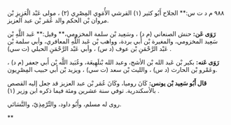 ٩٨٨ م د ت س:** الجلاح أَبُو كثير (١) القرشي الأُمَوِي المِصْرِي (٢) ، مولى عَبْد الْعَزِيزِ بْن مروان بْن الحكم والد عُمَر بْن عبد العزيز.

**رَوَى عَن:** حنش الصنعاني (م د) ، وسَعِيد بْن سلمة المخزومي،** وقيل:** عَبد اللَّهِ بْن سَعِيد المخزومي، والمغيرة بْن أَبي بردة، وواهب بْن عَبد اللَّهِ المعافري، وأبي سلمة بْن عَبْد الرَّحْمَنِ بْن عوف (د س) ، وأبي عَبْد الرَّحْمَنِ الحبلي (ت سي) .

**رَوَى عَنه:** بكير بْن عَبد الله بْن الأشج، وعبد الله بْنلَهِيعَة، وعُبَيد اللَّه بْن أَبي جعفر (م د) ، وعَمْرو بْن الحارث (د س) ، والليث بْن سعد (ت سي) ، ويزيد بْن أَبي حبيب المِصْرِيون.

**قال أَبُو سَعِيد بْن يونس:** كَانَ روميا، وكَانَ عُمَر بْن عبد العزيز قد جعل إليه القصص بالأسكندرية. توفي سنة عشرين ومئة فيما ذكره ابن وزير (١) .

روى له مسلم، وأَبُو داود، والتِّرْمِذِيّ، والنَّسَائي.

**